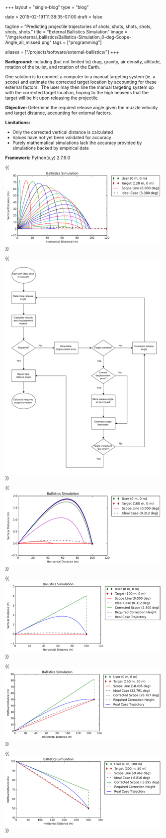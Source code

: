 +++
layout =    "single-blog"
type =      "blog"

date =      2015-02-19T11:38:35-07:00
draft =     false

tagline = "Predicting projectile trajectories of shots, shots, shots, shots, shots, shots."
title = "External Ballistics Simulation"
image =     "/imgs/external_ballistics/Ballistics-Simulation_0-deg-Scope-Angle_all_missed.png"
tags =      ["programming"]

aliases =   ["/projects/software/external-ballistics/"]
+++

__Background:__ including (but not limited to) drag, gravity, air density, altitude, rotation of the bullet, and rotation of the Earth.

One solution is to connect a computer to a manual targeting system (ie. a scope) and estimate the corrected target location by accounting for these external factors.  The user may then line the manual targeting system up with the corrected target location, hoping to the high heavens that the target will be hit upon releasing the projectile.</p>

__Objective:__ Determine the required release angle given the muzzle velocity and target distance, accounting for external factors.</p>

__Limitations:__

+ Only the corrected vertical distance is calculated
+ Values have not yet been validated for accuracy
+ Purely mathematical simulations lack the accuracy provided by simulations backed by empirical data

__Framework:__ Python(x,y) 2.7.9.0

{{<img caption="Visualization of release angles between 0 and 90° given the same muzzle velocity."
src="/imgs/external_ballistics/Ballistics-Simulation_0-deg-Scope-Angle_all_missed.png" >}}

{{<img caption="Flowchart of the algorithm to determine the required release angle."
src="/imgs/external_ballistics/Ballistics-simulation-flowchart.png" >}}

{{<img caption="Visualization of the algorithm on the release angle increment. The magenta trajectory is 5° higher than the red trajectory; the green is 2.5° higher than the magenta, and so on."
src="/imgs/external_ballistics/Ballistics-Simulation_0-deg-Scope-Angle_all.png" >}}

{{<img caption="Predicted trajectory on flat ground."
src="/imgs/external_ballistics/Ballistics-Simulation_0-deg-Scope-Angle-exaggerated.png" >}}

{{<img caption="Predicted trajectory when target is uphill from user."
src="/imgs/external_ballistics/Ballistics-Simulation_18-deg-Scope-Angle.png" >}}

{{<img caption="Predicted trajectory when target is downhill from user."
src="/imgs/external_ballistics/Ballistics-Simulation_-9-deg-Scope-Angle.png" >}}
